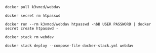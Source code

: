 ```
docker pull k3vmcd/webdav
```

```
docker secret rm htpasswd
```

```
docker run --rm k3vmcd/webdav htpasswd -nbB USER PASSWORD | docker secret create htpasswd -
```

```
docker stack rm webdav 
```

```
docker stack deploy --compose-file docker-stack.yml webdav
```
